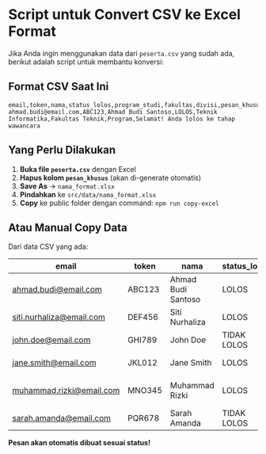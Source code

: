 # Script untuk Convert CSV ke Excel Format

Jika Anda ingin menggunakan data dari `peserta.csv` yang sudah ada, berikut adalah script untuk membantu konversi:

## Format CSV Saat Ini

```csv
email,token,nama,status_lolos,program_studi,fakultas,divisi,pesan_khusus
ahmad.budi@email.com,ABC123,Ahmad Budi Santoso,LOLOS,Teknik Informatika,Fakultas Teknik,Program,Selamat! Anda lolos ke tahap wawancara
```

## Yang Perlu Dilakukan

1. **Buka file `peserta.csv`** dengan Excel
2. **Hapus kolom `pesan_khusus`** (akan di-generate otomatis)
3. **Save As** → `nama_format.xlsx`
4. **Pindahkan** ke `src/data/nama_format.xlsx`
5. **Copy** ke public folder dengan command: `npm run copy-excel`

## Atau Manual Copy Data

Dari data CSV yang ada:

| email                    | token  | nama               | status_lolos | program_studi      | fakultas               | divisi   |
| ------------------------ | ------ | ------------------ | ------------ | ------------------ | ---------------------- | -------- |
| ahmad.budi@email.com     | ABC123 | Ahmad Budi Santoso | LOLOS        | Teknik Informatika | Fakultas Teknik        | Program  |
| siti.nurhaliza@email.com | DEF456 | Siti Nurhaliza     | LOLOS        | Teknik Elektro     | Fakultas Teknik        | Elektrik |
| john.doe@email.com       | GHI789 | John Doe           | TIDAK LOLOS  | Teknik Mesin       | Fakultas Teknik        | Mekanik  |
| jane.smith@email.com     | JKL012 | Jane Smith         | LOLOS        | Teknik Industri    | Fakultas Teknik        | Mekanik  |
| muhammad.rizki@email.com | MNO345 | Muhammad Rizki     | LOLOS        | Sistem Informasi   | Fakultas Ilmu Komputer | Program  |
| sarah.amanda@email.com   | PQR678 | Sarah Amanda       | TIDAK LOLOS  | Teknik Sipil       | Fakultas Teknik        | Elektrik |

**Pesan akan otomatis dibuat sesuai status!**
